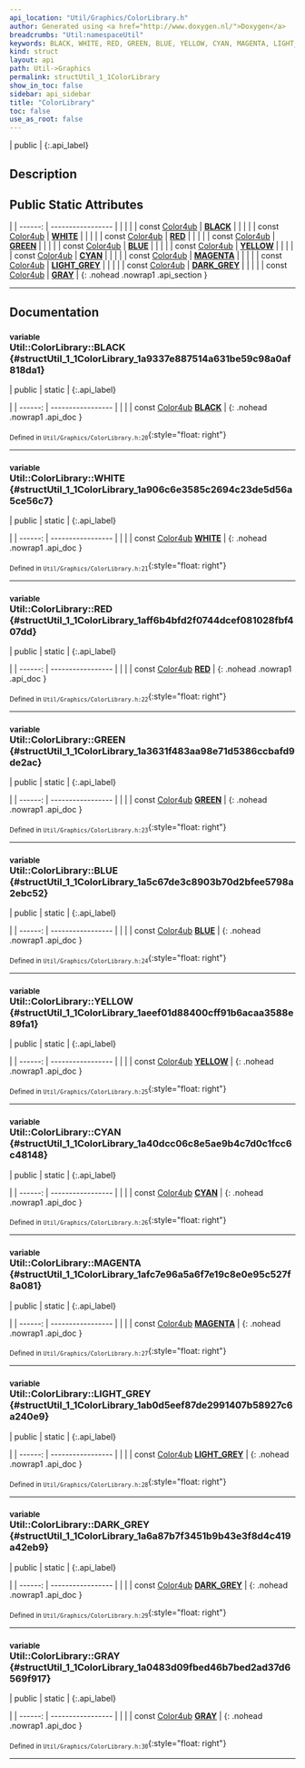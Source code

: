 ```yaml
---
api_location: "Util/Graphics/ColorLibrary.h"
author: Generated using <a href="http://www.doxygen.nl/">Doxygen</a>
breadcrumbs: "Util:namespaceUtil"
keywords: BLACK, WHITE, RED, GREEN, BLUE, YELLOW, CYAN, MAGENTA, LIGHT_GREY, DARK_GREY, GRAY
kind: struct
layout: api
path: Util->Graphics
permalink: structUtil_1_1ColorLibrary
show_in_toc: false
sidebar: api_sidebar
title: "ColorLibrary"
toc: false
use_as_root: false
---
```


| public |
{:.api_label}

## Description





## Public Static Attributes

|
| ------: | ----------------- |
|  | |
| const [Color4ub](classUtil_1_1Color4ub) | **[BLACK](#structUtil_1_1ColorLibrary_1a9337e887514a631be59c98a0af818da1)**  |
|  | |
| const [Color4ub](classUtil_1_1Color4ub) | **[WHITE](#structUtil_1_1ColorLibrary_1a906c6e3585c2694c23de5d56a5ce56c7)**  |
|  | |
| const [Color4ub](classUtil_1_1Color4ub) | **[RED](#structUtil_1_1ColorLibrary_1aff6b4bfd2f0744dcef081028fbf407dd)**  |
|  | |
| const [Color4ub](classUtil_1_1Color4ub) | **[GREEN](#structUtil_1_1ColorLibrary_1a3631f483aa98e71d5386ccbafd9de2ac)**  |
|  | |
| const [Color4ub](classUtil_1_1Color4ub) | **[BLUE](#structUtil_1_1ColorLibrary_1a5c67de3c8903b70d2bfee5798a2ebc52)**  |
|  | |
| const [Color4ub](classUtil_1_1Color4ub) | **[YELLOW](#structUtil_1_1ColorLibrary_1aeef01d88400cff91b6acaa3588e89fa1)**  |
|  | |
| const [Color4ub](classUtil_1_1Color4ub) | **[CYAN](#structUtil_1_1ColorLibrary_1a40dcc06c8e5ae9b4c7d0c1fcc6c48148)**  |
|  | |
| const [Color4ub](classUtil_1_1Color4ub) | **[MAGENTA](#structUtil_1_1ColorLibrary_1afc7e96a5a6f7e19c8e0e95c527f8a081)**  |
|  | |
| const [Color4ub](classUtil_1_1Color4ub) | **[LIGHT_GREY](#structUtil_1_1ColorLibrary_1ab0d5eef87de2991407b58927c6a240e9)**  |
|  | |
| const [Color4ub](classUtil_1_1Color4ub) | **[DARK_GREY](#structUtil_1_1ColorLibrary_1a6a87b7f3451b9b43e3f8d4c419a42eb9)**  |
|  | |
| const [Color4ub](classUtil_1_1Color4ub) | **[GRAY](#structUtil_1_1ColorLibrary_1a0483d09fbed46b7bed2ad37d6569f917)**  |
{: .nohead .nowrap1 .api_section }


-------------------------------------------------------------------

## Documentation

### <small>variable</small><br/> Util::ColorLibrary::BLACK {#structUtil_1_1ColorLibrary_1a9337e887514a631be59c98a0af818da1}

| public | static |
{:.api_label}

|
| ------: | ----------------- |
|  |
| const [Color4ub](classUtil_1_1Color4ub) **[BLACK](#structUtil_1_1ColorLibrary_1a9337e887514a631be59c98a0af818da1)**  |
{: .nohead .nowrap1 .api_doc }





<sub>Defined in `Util/Graphics/ColorLibrary.h:20`</sub>{:style="float: right"}

-------------------------------------------------------------------

### <small>variable</small><br/> Util::ColorLibrary::WHITE {#structUtil_1_1ColorLibrary_1a906c6e3585c2694c23de5d56a5ce56c7}

| public | static |
{:.api_label}

|
| ------: | ----------------- |
|  |
| const [Color4ub](classUtil_1_1Color4ub) **[WHITE](#structUtil_1_1ColorLibrary_1a906c6e3585c2694c23de5d56a5ce56c7)**  |
{: .nohead .nowrap1 .api_doc }





<sub>Defined in `Util/Graphics/ColorLibrary.h:21`</sub>{:style="float: right"}

-------------------------------------------------------------------

### <small>variable</small><br/> Util::ColorLibrary::RED {#structUtil_1_1ColorLibrary_1aff6b4bfd2f0744dcef081028fbf407dd}

| public | static |
{:.api_label}

|
| ------: | ----------------- |
|  |
| const [Color4ub](classUtil_1_1Color4ub) **[RED](#structUtil_1_1ColorLibrary_1aff6b4bfd2f0744dcef081028fbf407dd)**  |
{: .nohead .nowrap1 .api_doc }





<sub>Defined in `Util/Graphics/ColorLibrary.h:22`</sub>{:style="float: right"}

-------------------------------------------------------------------

### <small>variable</small><br/> Util::ColorLibrary::GREEN {#structUtil_1_1ColorLibrary_1a3631f483aa98e71d5386ccbafd9de2ac}

| public | static |
{:.api_label}

|
| ------: | ----------------- |
|  |
| const [Color4ub](classUtil_1_1Color4ub) **[GREEN](#structUtil_1_1ColorLibrary_1a3631f483aa98e71d5386ccbafd9de2ac)**  |
{: .nohead .nowrap1 .api_doc }





<sub>Defined in `Util/Graphics/ColorLibrary.h:23`</sub>{:style="float: right"}

-------------------------------------------------------------------

### <small>variable</small><br/> Util::ColorLibrary::BLUE {#structUtil_1_1ColorLibrary_1a5c67de3c8903b70d2bfee5798a2ebc52}

| public | static |
{:.api_label}

|
| ------: | ----------------- |
|  |
| const [Color4ub](classUtil_1_1Color4ub) **[BLUE](#structUtil_1_1ColorLibrary_1a5c67de3c8903b70d2bfee5798a2ebc52)**  |
{: .nohead .nowrap1 .api_doc }





<sub>Defined in `Util/Graphics/ColorLibrary.h:24`</sub>{:style="float: right"}

-------------------------------------------------------------------

### <small>variable</small><br/> Util::ColorLibrary::YELLOW {#structUtil_1_1ColorLibrary_1aeef01d88400cff91b6acaa3588e89fa1}

| public | static |
{:.api_label}

|
| ------: | ----------------- |
|  |
| const [Color4ub](classUtil_1_1Color4ub) **[YELLOW](#structUtil_1_1ColorLibrary_1aeef01d88400cff91b6acaa3588e89fa1)**  |
{: .nohead .nowrap1 .api_doc }





<sub>Defined in `Util/Graphics/ColorLibrary.h:25`</sub>{:style="float: right"}

-------------------------------------------------------------------

### <small>variable</small><br/> Util::ColorLibrary::CYAN {#structUtil_1_1ColorLibrary_1a40dcc06c8e5ae9b4c7d0c1fcc6c48148}

| public | static |
{:.api_label}

|
| ------: | ----------------- |
|  |
| const [Color4ub](classUtil_1_1Color4ub) **[CYAN](#structUtil_1_1ColorLibrary_1a40dcc06c8e5ae9b4c7d0c1fcc6c48148)**  |
{: .nohead .nowrap1 .api_doc }





<sub>Defined in `Util/Graphics/ColorLibrary.h:26`</sub>{:style="float: right"}

-------------------------------------------------------------------

### <small>variable</small><br/> Util::ColorLibrary::MAGENTA {#structUtil_1_1ColorLibrary_1afc7e96a5a6f7e19c8e0e95c527f8a081}

| public | static |
{:.api_label}

|
| ------: | ----------------- |
|  |
| const [Color4ub](classUtil_1_1Color4ub) **[MAGENTA](#structUtil_1_1ColorLibrary_1afc7e96a5a6f7e19c8e0e95c527f8a081)**  |
{: .nohead .nowrap1 .api_doc }





<sub>Defined in `Util/Graphics/ColorLibrary.h:27`</sub>{:style="float: right"}

-------------------------------------------------------------------

### <small>variable</small><br/> Util::ColorLibrary::LIGHT_GREY {#structUtil_1_1ColorLibrary_1ab0d5eef87de2991407b58927c6a240e9}

| public | static |
{:.api_label}

|
| ------: | ----------------- |
|  |
| const [Color4ub](classUtil_1_1Color4ub) **[LIGHT_GREY](#structUtil_1_1ColorLibrary_1ab0d5eef87de2991407b58927c6a240e9)**  |
{: .nohead .nowrap1 .api_doc }





<sub>Defined in `Util/Graphics/ColorLibrary.h:28`</sub>{:style="float: right"}

-------------------------------------------------------------------

### <small>variable</small><br/> Util::ColorLibrary::DARK_GREY {#structUtil_1_1ColorLibrary_1a6a87b7f3451b9b43e3f8d4c419a42eb9}

| public | static |
{:.api_label}

|
| ------: | ----------------- |
|  |
| const [Color4ub](classUtil_1_1Color4ub) **[DARK_GREY](#structUtil_1_1ColorLibrary_1a6a87b7f3451b9b43e3f8d4c419a42eb9)**  |
{: .nohead .nowrap1 .api_doc }





<sub>Defined in `Util/Graphics/ColorLibrary.h:29`</sub>{:style="float: right"}

-------------------------------------------------------------------

### <small>variable</small><br/> Util::ColorLibrary::GRAY {#structUtil_1_1ColorLibrary_1a0483d09fbed46b7bed2ad37d6569f917}

| public | static |
{:.api_label}

|
| ------: | ----------------- |
|  |
| const [Color4ub](classUtil_1_1Color4ub) **[GRAY](#structUtil_1_1ColorLibrary_1a0483d09fbed46b7bed2ad37d6569f917)**  |
{: .nohead .nowrap1 .api_doc }





<sub>Defined in `Util/Graphics/ColorLibrary.h:30`</sub>{:style="float: right"}

-------------------------------------------------------------------

